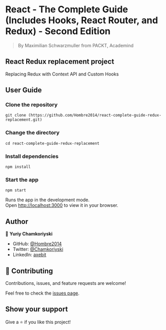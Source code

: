 # React - The Complete Guide (Includes Hooks, React Router, and Redux) - Second Edition

> By Maximilian Schwarzmuller from PACKT, Academind

## React Redux replacement project

Replacing Redux with Context API and Custom Hooks

## User Guide

### Clone the repository

`git clone (https://github.com/Hombre2014/react-complete-guide-redux-replacement.git)`

### Change the directory

`cd react-complete-guide-redux-replacement`

### Install dependencies

`npm install`

### Start the app

`npm start`

Runs the app in the development mode.\
Open [http://localhost:3000](http://localhost:3000) to view it in your browser.

## Author

👤 **Yuriy Chamkoriyski**

- GitHub: [@Hombre2014](https://github.com/Hombre2014)
- Twitter: [@Chamkoriyski](https://twitter.com/Chamkoriyski)
- LinkedIn: [axebit](https://linkedin.com/in/axebit)

## 🤝 Contributing

Contributions, issues, and feature requests are welcome!

Feel free to check the [issues page](https://github.com/Hombre/react-complete-guide-redux-replacement/issues).

## Show your support

Give a ⭐️ if you like this project!
